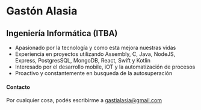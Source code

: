 # Gastón Alasia
## Ingeniería Informática (ITBA)

* Apasionado por la tecnología y como esta mejora nuestras vidas
* Experiencia en proyectos utilizando Assembly, C, Java, NodeJS, Express, PostgresSQL, MongoDB, React, Swift y Kotlin
* Interesado por el desarrollo mobile, iOT y la automatización de procesos
* Proactivo y constantemente en busqueda de la autosuperación

#### Contacto
Por cualquier cosa, podés escribirme a
gastialasia@gmail.com
